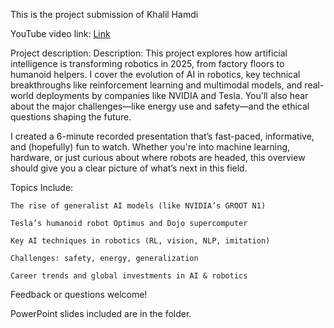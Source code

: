 This is the project submission of Khalil Hamdi

YouTube video link: [Link](https://www.youtube.com/watch?v=RBsWGQMwGFI)

Project description:
Description:
This project explores how artificial intelligence is transforming robotics in 2025, from factory floors to humanoid helpers. I cover the evolution of AI in robotics, key technical breakthroughs like reinforcement learning and multimodal models, and real-world deployments by companies like NVIDIA and Tesla. You'll also hear about the major challenges—like energy use and safety—and the ethical questions shaping the future.

I created a 6-minute recorded presentation that’s fast-paced, informative, and (hopefully) fun to watch. Whether you're into machine learning, hardware, or just curious about where robots are headed, this overview should give you a clear picture of what’s next in this field.

Topics Include:

    The rise of generalist AI models (like NVIDIA’s GROOT N1)

    Tesla’s humanoid robot Optimus and Dojo supercomputer

    Key AI techniques in robotics (RL, vision, NLP, imitation)

    Challenges: safety, energy, generalization

    Career trends and global investments in AI & robotics

Feedback or questions welcome!


PowerPoint slides included are in the folder.
